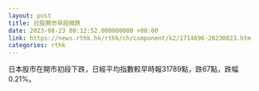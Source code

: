 ```yaml
---
layout: post
title: 日股開市早段微跌
date: 2023-08-23 08:12:52.000000000 +08:00
link: https://news.rthk.hk/rthk/ch/component/k2/1714696-20230823.htm
categories: rthk
---
```


日本股市在開市初段下跌，日經平均指數較早時報31789點，跌67點，跌幅0.21%。
